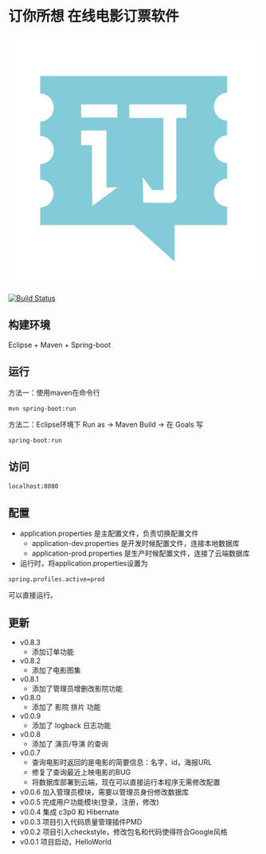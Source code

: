 # 订你所想 在线电影订票软件
![logo](./src/main/resources/images/logo1.png)

[![Build Status](https://travis-ci.org/SevenDwarfs/Web-Service.svg?branch=dev)](https://travis-ci.org/SevenDwarfs/Web-Service)

## 构建环境
Eclipse + Maven + Spring-boot

## 运行
方法一：使用maven在命令行
```
mvn spring-boot:run
```
方法二：Eclipse环境下
Run as -> Maven Build -> 在 Goals 写
```
spring-boot:run
```

## 访问
```
localhost:8080
```
## 配置
- application.properties 是主配置文件，负责切换配置文件
  - application-dev.properties 是开发时候配置文件，连接本地数据库
  - application-prod.properties 是生产时候配置文件，连接了云端数据库
- 运行时，将application.properties设置为
```
spring.profiles.active=prod
```
可以直接运行。

## 更新
- v0.8.3
  - 添加订单功能
- v0.8.2
  - 添加了电影图集
- v0.8.1
  - 添加了管理员增删改影院功能
- v0.8.0
  - 添加了 影院 排片 功能
- v0.0.9
  - 添加了 logback 日志功能
- v0.0.8
  - 添加了 演员/导演 的查询
- v0.0.7
  - 查询电影时返回的是电影的简要信息：名字，id，海报URL
  - 修复了查询最近上映电影的BUG
  - 将数据库部署到云端，现在可以直接运行本程序无需修改配置
- v0.0.6 加入管理员模块，需要以管理员身份修改数据库
- v0.0.5 完成用户功能模块(登录，注册，修改)
- v0.0.4 集成 c3p0 和 Hibernate
- v0.0.3 项目引入代码质量管理插件PMD
- v0.0.2 项目引入checkstyle，修改包名和代码使得符合Google风格
- v0.0.1 项目启动，HelloWorld
